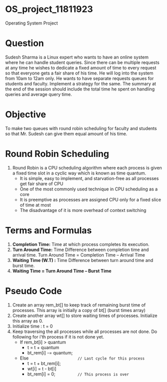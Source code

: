 # OS_project_11811923
Operating System Project


# Question
Sudesh Sharma is a Linux expert who wants to have an online system where he can handle student queries. Since there can be multiple requests at any time he wishes to dedicate a fixed amount of time to every request so that everyone gets a fair share of his time. He will log into the system from 10am to 12am only. He wants to have separate requests queues for students and faculty. Implement a strategy for the same. The summary at the end of the session should include the total time he spent on handling queries and average query time.


# Objective
To make two queues with round robin scheduling for faculty and students so that Mr. Sudesh can give them equal amount of his time.


# Round Robin Scheduling
1. Round Robin is a CPU scheduling algorithm where each process is given a fixed time slot in a cyclic way which is known as time          quantum.
   - It is simple, easy to implement, and starvation-free as all processes get fair share of CPU
   - One of the most commonly used technique in CPU scheduling as a core
   - It is preemptive as processes are assigned CPU only for a fixed slice of time at most
   - The disadvantage of it is more overhead of context switching


# Terms and Formulas
1. **Completion Time:** Time at which process completes its execution.
2. **Turn Around Time:** Time Difference between completion time and arrival time. Turn Around Time = Completion Time – Arrival Time
3. **Waiting Time (W.T) :** Time Difference between turn around time and burst time.
4. **Waiting Time = Turn Around Time – Burst Time**


# Pseudo Code
1. Create an array rem_bt[] to keep track of remaining burst time of processes. This array is initially a copy of bt[] (burst times array)
2. Create another array wt[] to store waiting times of processes. Initialize this array as 0.
3. Initialize time : t = 0
4. Keep traversing the all processes while all processes are not done. Do following for i'th process if it is not done yet.
   - If rem_bt[i] > quantum
     - t = t + quantum
     - bt_rem[i] -= quantum;
   - Else```                      // Last cycle for this process```
     - t = t + bt_rem[i];
     - wt[i] = t - bt[i]
     - bt_rem[i] = 0;```          // This process is over```

